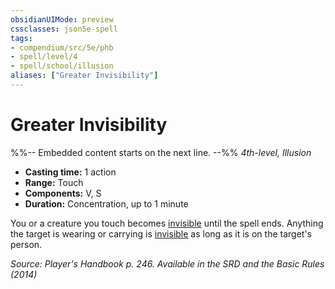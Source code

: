 ```yaml
---
obsidianUIMode: preview
cssclasses: json5e-spell
tags:
- compendium/src/5e/phb
- spell/level/4
- spell/school/illusion
aliases: ["Greater Invisibility"]
---
```

# Greater Invisibility
%%-- Embedded content starts on the next line. --%%
*4th-level, Illusion*  

- **Casting time:** 1 action
- **Range:** Touch
- **Components:** V, S
- **Duration:** Concentration, up to 1 minute

You or a creature you touch becomes [invisible](Mechanics/Rules/conditions.md#Invisible) until the spell ends. Anything the target is wearing or carrying is [invisible](Mechanics/Rules/conditions.md#Invisible) as long as it is on the target's person.

*Source: Player's Handbook p. 246. Available in the <span title='Systems Reference Document (5.1)'>SRD</span> and the Basic Rules (2014)*